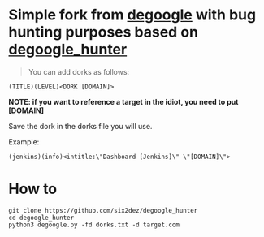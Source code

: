 # Simple fork from [degoogle](https://github.com/deepseagirl/degoogle) with bug hunting purposes  based on [degoogle_hunter](https://github.com/six2dez/degoogle_hunter)

> You can add dorks as follows:

```
(TITLE)(LEVEL)<DORK [DOMAIN]>
```
**NOTE: if you want to reference a target in the idiot, you need to put [DOMAIN]**

Save the dork in the dorks file you will use.

Example:
```
(jenkins)(info)<intitle:\"Dashboard [Jenkins]\" \"[DOMAIN]\">
```

# How to

```
git clone https://github.com/six2dez/degoogle_hunter
cd degoogle_hunter 
python3 degoogle.py -fd dorks.txt -d target.com
```
